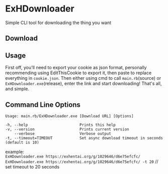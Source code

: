 # ExHDownloader
Simple CLI tool for downloading the thing you want

## Download

## Usage
First off, you'll need to export your cookie as json format, personally recommending using EditThisCookie to export it, then paste to replace everything in `cookie.json`.
Then either using cmd to call `main.rb`(source) or `ExHDownloader.exe`(release), enter the link and start downloading! That's all, and simple.

## Command Line Options
    Usage: main.rb/ExHDownloader.exe [Download URL] [Options]
    
    -h, --help                       Prints this help
    -v, --version                    Prints current version
        --verbose                    Verbose output
    -t, --timeout=TIMEOUT            Set async download timeout in seconds (default is 10)

example:<br>
`ExHDownloader.exe https://exhentai.org/g/1029646/d6e75efcfc/`<br>
`ExHDownloader.exe https://exhentai.org/g/1029646/d6e75efcfc/ -t 20` // set timeout to 20 seconds
